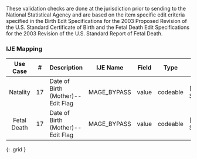 These validation checks are done at the jurisdiction prior to sending to the National Statistical Agency and are based on the item specific edit criteria specified in the Birth Edit Specifications for the 2003 Proposed Revision of the U.S. Standard Certificate of Birth and the Fetal Death Edit Specifications for the 2003 Revision of the U.S. Standard Report of Fetal Death.
### IJE Mapping

| **Use Case** |  **#**   |  **Description**  | **IJE Name**  |  **Field**  |  **Type**  | **Value Set**  |
| :---------: | --------------- | ------------ | ------------- | ---------- | ---------- | -------------- |
| Natality | 17 | Date of Birth (Mother)--Edit Flag | MAGE_BYPASS | value |codeable |[PHVS_BirthdateEditFlags_NCHS], <br />See [Handling of edit flags] |
| Fetal Death | 17 | Date of Birth (Mother)--Edit Flag | MAGE_BYPASS | value |codeable |[PHVS_BirthdateEditFlags_NCHS], <br />See [Handling of edit flags] |
{: .grid }

